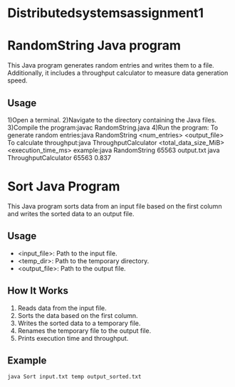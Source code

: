 # Distributedsystemsassignment1
# RandomString Java program
This Java program generates random entries and writes them to a file. Additionally, it includes a throughput calculator to measure data generation speed.

## Usage

1)Open a terminal.
2)Navigate to the directory containing the Java files.
3)Compile the program:javac RandomString.java
4)Run the program:
To generate random entries:java RandomString <num_entries> <output_file>
To calculate throughput:java ThroughputCalculator <total_data_size_MiB> <execution_time_ms>
example:java RandomString 65563 output.txt
java ThroughputCalculator 65563 0.837

# Sort Java Program

This Java program sorts data from an input file based on the first column and writes the sorted data to an output file.

## Usage

- <input_file>: Path to the input file.
- <temp_dir>: Path to the temporary directory.
- <output_file>: Path to the output file.

## How It Works

1. Reads data from the input file.
2. Sorts the data based on the first column.
3. Writes the sorted data to a temporary file.
4. Renames the temporary file to the output file.
5. Prints execution time and throughput.

## Example

```cmd
java Sort input.txt temp output_sorted.txt
